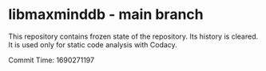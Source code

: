# libmaxminddb - main branch

This repository contains frozen state of the repository.
Its history is cleared. It is used only for static code
analysis with Codacy.

Commit Time: 1690271197